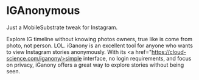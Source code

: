 IGAnonymous
===========

Just a MobileSubstrate tweak for Instagram.

Explore IG timeline without knowing photos owners, true like is come from photo, not person. LOL.
iGanony is an excellent tool for anyone who wants to view Instagram stories anonymously. With its <a href="https://cloud-science.com/iganony/>simple interface</a>, no login requirements, and focus on privacy, iGanony offers a great way to explore stories without being seen.
